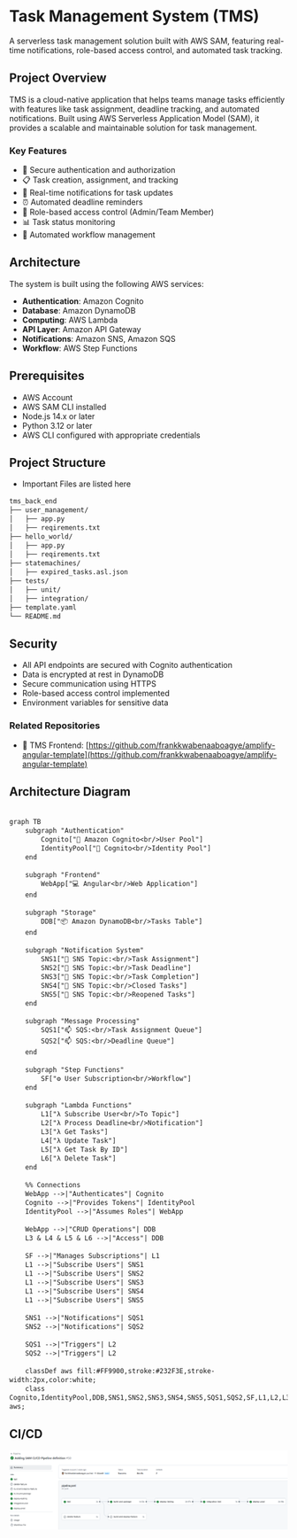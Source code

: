 # Task Management System (TMS)

A serverless task management solution built with AWS SAM, featuring real-time notifications, role-based access control, and automated task tracking.

## Project Overview

TMS is a cloud-native application that helps teams manage tasks efficiently with features like task assignment, deadline tracking, and automated notifications. Built using AWS Serverless Application Model (SAM), it provides a scalable and maintainable solution for task management.

### Key Features

- 🔐 Secure authentication and authorization
- 📋 Task creation, assignment, and tracking
- 📢 Real-time notifications for task updates
- ⏰ Automated deadline reminders
- 👥 Role-based access control (Admin/Team Member)
- 📊 Task status monitoring
- 🔄 Automated workflow management

## Architecture

The system is built using the following AWS services:

- **Authentication**: Amazon Cognito
- **Database**: Amazon DynamoDB
- **Computing**: AWS Lambda
- **API Layer**: Amazon API Gateway
- **Notifications**: Amazon SNS, Amazon SQS
- **Workflow**: AWS Step Functions

## Prerequisites

- AWS Account
- AWS SAM CLI installed
- Node.js 14.x or later
- Python 3.12 or later
- AWS CLI configured with appropriate credentials

## Project Structure

- Important Files are listed here

```plaintext
tms_back_end
├── user_management/
│   ├── app.py
│   ├── reqirements.txt
├── hello_world/
│   ├── app.py
│   ├── reqirements.txt
├── statemachines/
│   ├── expired_tasks.asl.json
├── tests/
│   ├── unit/
│   ├── integration/
├── template.yaml
└── README.md
```

## Security
- All API endpoints are secured with Cognito authentication
- Data is encrypted at rest in DynamoDB
- Secure communication using HTTPS
- Role-based access control implemented
- Environment variables for sensitive data

### Related Repositories
- 🎯 TMS Frontend: [https://github.com/frankkwabenaaboagye/amplify-angular-template](https://github.com/frankkwabenaaboagye/amplify-angular-template)


## Architecture Diagram
```mermaid

graph TB
    subgraph "Authentication" 
        Cognito["🔐 Amazon Cognito<br/>User Pool"]
        IdentityPool["🔑 Cognito<br/>Identity Pool"]
    end

    subgraph "Frontend"
        WebApp["💻 Angular<br/>Web Application"]
    end

    subgraph "Storage"
        DDB["📦 Amazon DynamoDB<br/>Tasks Table"]
    end

    subgraph "Notification System"
        SNS1["📢 SNS Topic:<br/>Task Assignment"]
        SNS2["📢 SNS Topic:<br/>Task Deadline"]
        SNS3["📢 SNS Topic:<br/>Task Completion"]
        SNS4["📢 SNS Topic:<br/>Closed Tasks"]
        SNS5["📢 SNS Topic:<br/>Reopened Tasks"]
    end

    subgraph "Message Processing"
        SQS1["📫 SQS:<br/>Task Assignment Queue"]
        SQS2["📫 SQS:<br/>Deadline Queue"]
    end

    subgraph "Step Functions"
        SF["⚙️ User Subscription<br/>Workflow"]
    end

    subgraph "Lambda Functions"
        L1["λ Subscribe User<br/>To Topic"]
        L2["λ Process Deadline<br/>Notification"]
        L3["λ Get Tasks"]
        L4["λ Update Task"]
        L5["λ Get Task By ID"]
        L6["λ Delete Task"]
    end

    %% Connections
    WebApp -->|"Authenticates"| Cognito
    Cognito -->|"Provides Tokens"| IdentityPool
    IdentityPool -->|"Assumes Roles"| WebApp

    WebApp -->|"CRUD Operations"| DDB
    L3 & L4 & L5 & L6 -->|"Access"| DDB

    SF -->|"Manages Subscriptions"| L1
    L1 -->|"Subscribe Users"| SNS1
    L1 -->|"Subscribe Users"| SNS2
    L1 -->|"Subscribe Users"| SNS3
    L1 -->|"Subscribe Users"| SNS4
    L1 -->|"Subscribe Users"| SNS5

    SNS1 -->|"Notifications"| SQS1
    SNS2 -->|"Notifications"| SQS2

    SQS1 -->|"Triggers"| L2
    SQS2 -->|"Triggers"| L2

    classDef aws fill:#FF9900,stroke:#232F3E,stroke-width:2px,color:white;
    class Cognito,IdentityPool,DDB,SNS1,SNS2,SNS3,SNS4,SNS5,SQS1,SQS2,SF,L1,L2,L3,L4,L5,L6 aws;

```

## CI/CD
![](./image.png)


